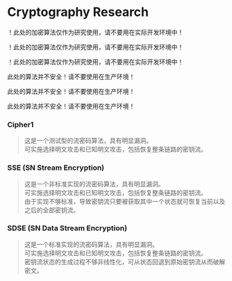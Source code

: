 # Cryptography Research

！此处的加密算法仅作为研究使用，请不要用在实际开发环境中！

！此处的加密算法仅作为研究使用，请不要用在实际开发环境中！

！此处的加密算法仅作为研究使用，请不要用在实际开发环境中！

此处的算法并不安全！请不要使用在生产环境！

此处的算法并不安全！请不要使用在生产环境！

此处的算法并不安全！请不要使用在生产环境！

### Cipher1
> 这是一个测试型的流密码算法，具有明显漏洞。  
> 可实施选择明文攻击和已知明文攻击，包括恢复整条链路的密钥流。

### SSE (SN Stream Encryption)
> 这是一个非标准实现的流密码算法，具有明显漏洞。  
> 可实施选择明文攻击和已知明文攻击，包括恢复整条链路的密钥流。  
> 由于实现不够标准，导致密钥流只要被获取其中一个状态就可恢复当前以及之后的全部密钥流。

### SDSE (SN Data Stream Encryption)
> 这是一个标准实现的流密码算法，具有明显漏洞。  
> 可实施选择明文攻击和已知明文攻击，包括恢复整条链路的密钥流。  
> 密钥流状态的生成过程不够非线性化，可从状态回退到原始密钥流从而破解密文。
